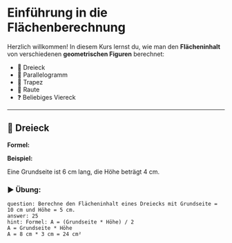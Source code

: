 <script>
  // Title and Author
  @title Flächeninhalt geometrischer Figuren
  @author Deine Schule
</script>

# Einführung in die Flächenberechnung

Herzlich willkommen! In diesem Kurs lernst du, wie man den **Flächeninhalt** von verschiedenen **geometrischen Figuren** berechnet:

- 🛑 Dreieck  
- 🔷 Parallelogramm  
- 🔺 Trapez  
- 🔷 Raute  
- ❓ Beliebiges Viereck  

---

## 🛑 Dreieck

**Formel:**


**Beispiel:**

Eine Grundseite ist 6 cm lang, die Höhe beträgt 4 cm.


### ▶ Übung:

```exercise
question: Berechne den Flächeninhalt eines Dreiecks mit Grundseite = 10 cm und Höhe = 5 cm.
answer: 25
hint: Formel: A = (Grundseite * Höhe) / 2
A = Grundseite * Höhe
A = 8 cm * 3 cm = 24 cm²
 
